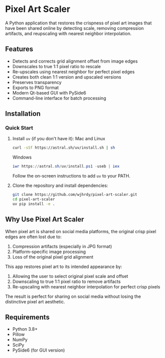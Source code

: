 # Pixel Art Scaler

A Python application that restores the crispness of pixel art images that have been shared online by detecting scale, removing compression artifacts, and reupscaling with nearest neighbor interpolation.

## Features

- Detects and corrects grid alignment offset from image edges
- Downscales to true 1:1 pixel ratio to rescale
- Re-upscales using nearest neighbor for perfect pixel edges
- Creates both clean 1:1 version and upscaled versions
- Preserves transparency
- Exports to PNG format
- Modern Qt-based GUI with PySide6
- Command-line interface for batch processing

## Installation

### Quick Start

1. Install `uv` (if you don't have it):
   Mac and Linux
   ```bash
   curl -sSf https://astral.sh/uv/install.sh | sh
   ```
   Windows
   ```powershell
   iwr https://astral.sh/uv/install.ps1 -useb | iex
   ```
   Follow the on-screen instructions to add `uv` to your PATH.

2. Clone the repository and install dependencies:
   ```bash
   git clone https://github.com/wjhrdy/pixel-art-scaler.git
   cd pixel-art-scaler
   uv pip install -e .
   ```
## Why Use Pixel Art Scaler

When pixel art is shared on social media platforms, the original crisp pixel edges are often lost due to:
1. Compression artifacts (especially in JPG format)
2. Platform-specific image processing
3. Loss of the original pixel grid alignment

This app restores pixel art to its intended appearance by:
1. Allowing the user to select original pixel scale and offset
2. Downscaling to true 1:1 pixel ratio to remove artifacts
3. Re-upscaling with nearest neighbor interpolation for perfect crisp pixels

The result is perfect for sharing on social media without losing the distinctive pixel art aesthetic.

## Requirements

- Python 3.8+
- Pillow
- NumPy
- SciPy
- PySide6 (for GUI version)